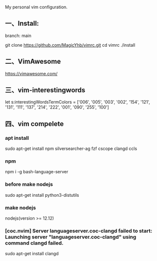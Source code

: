 My personal vim configuration.

## 一、Install:
branch: main

git clone https://github.com/MagicYhb/vimrc.git
cd vimrc
./install

## 二、VimAwesome
https://vimawesome.com/


## 三、vim-interestingwords
let s:interestingWordsTermColors = ['006', '005', '003', '002', '154', '121', '131', '111', '137', '214', '222', '001', '090', '255', '100']


## 四、vim compelete
### apt install
sudo apt-get install npm silversearcher-ag fzf cscope clangd ccls

### npm
npm i -g bash-language-server

### before make nodejs
sudo apt-get install python3-distutils

### make nodejs
nodejs(version >= 12.12)

### [coc.nvim] Server languageserver.coc-clangd failed to start: Launching server "languageserver.coc-clangd" using command clangd failed.
sudo apt-get install clangd
